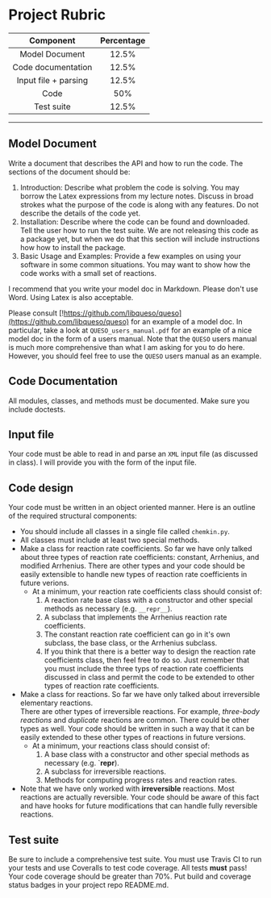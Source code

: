 # Project Rubric

| Component                   | Percentage |
| :-------------------------: | :--------: |
| Model Document              | 12.5%      |
| Code documentation          | 12.5%      | 
| Input file + parsing        | 12.5%      |
| Code                        | 50%        |
| Test suite                  | 12.5%      |

---

## Model Document
Write a document that describes the API and how to run the code.  The sections of the 
document should be:
1. Introduction:  Describe what problem the code is solving.  You may borrow the Latex 
   expressions from my lecture notes.  Discuss in broad strokes what the purpose of the 
   code is along with any features.  Do not describe the details of the code yet.
2. Installation:  Describe where the code can be found and downloaded.  Tell the user 
   how to run the test suite.  We are not releasing this code as a package yet, but 
   when we do that this section will include instructions how how to install the package.
3. Basic Usage and Examples:  Provide a few examples on using your software in some 
   common situations.  You may want to show how the code works with a small set of 
   reactions.

I recommend that you write your model doc in Markdown.  Please don't use Word.  Using 
Latex is also acceptable.

Please consult [!https://github.com/libqueso/queso](https://github.com/libqueso/queso) 
for an example of a model doc.  In particular, take a look at `QUESO_users_manual.pdf` 
for an example of a nice model doc in the form of a users manual.  Note that the `QUESO` 
users manual is much more comprehensive than what I am asking for you to do here.  
However, you should feel free to use the `QUESO` users manual as an example.

## Code Documentation
All modules, classes, and methods must be documented.  Make sure you include doctests.

## Input file
Your code must be able to read in and parse an `XML` input file (as discussed in class).  I will 
provide you with the form of the input file.

## Code design
Your code must be written in an object oriented manner.  Here is an outline of the required 
structural components:
* You should include all classes in a single file called `chemkin.py`.  
* All classes must include at least two special methods.
* Make a class for reaction rate coefficients.  So far we have only talked about three types 
  of reaction rate coefficients:  constant, Arrhenius, and modified Arrhenius.  There are 
  other types and your code should be easily extensible to handle new types of reaction 
  rate coefficients in future verions.
  - At a minimum, your reaction rate coefficients class should consist of:
    1. A reaction rate base class with a constructor and other special methods as necessary 
       (e.g. `__repr__`).
    2. A subclass that implements the Arrhenius reaction rate coefficients.
    3. The constant reaction rate coefficient can go in it's own subclass, the base class, 
       or the Arrhenius subclass.
    4. If you think that there is a better way to design the reaction rate coefficients 
       class, then feel free to do so.  Just remember that you must include the 
       three typs of reaction rate coefficients discussed in class and permit the 
       code to be extended to other types of reaction rate coefficients.
* Make a class for reactions.  So far we have only talked about irreversible elementary reactions.  
  There are other types of irreversible reactions.  For example, *three-body reactions* and *duplicate* 
  reactions are common.  There could be other types as well.  Your code should be 
  written in such a way that it can be easily extended to these other types of reactions 
  in future versions.
  - At a minimum, your reactions class should consist of:
    1. A base class with a constructor and other special methods as necessary
       (e.g. `__repr__).
    2. A subclass for irreversible reactions.
    3. Methods for computing progress rates and reaction rates.
* Note that we have only worked with **irreversible** reactions.  Most reactions are 
  actually reversible.  Your code should be aware of this fact and have hooks for 
  future modifications that can handle fully reversible reactions.

## Test suite
Be sure to include a comprehensive test suite.  You must use Travis CI to run your tests 
and use Coveralls to test code coverage.  All tests **must** pass!  Your code coverage 
should be greater than 70%.  Put build and coverage status badges in your project repo 
README.md.
